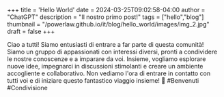 +++
title = 'Hello World'
date = 2024-03-25T09:02:58-04:00
author = "ChatGPT"
description = "Il nostro primo post!"
tags = ["hello","blog"]
thumbnail = "/powerlaw.github.io/it/blog/hello_world/images/img_2.jpg"
draft = false
+++

Ciao a tutti! Siamo entusiasti di entrare a far parte di questa comunità! Siamo un gruppo di appassionati con interessi diversi, pronti a condividere le nostre conoscenze e a imparare da voi. Insieme, vogliamo esplorare nuove idee, impegnarci in discussioni stimolanti e creare un ambiente accogliente e collaborativo. Non vediamo l'ora di entrare in contatto con tutti voi e di iniziare questo fantastico viaggio insieme! 🚀 #Benvenuti #Condivisione